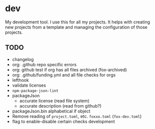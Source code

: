 # dev

My development tool. I use this for all my projects. It helps with creating new projects from a template and managing the configuration of those projects.

## TODO

- changelog
- org: .github repo specific errors
- org: github test if org has all files archived (fox-archived)
- org: .github/funding.yml and all file checks for orgs
- lefthook
- validate licenses
- `npm-package-json-lint`
- packageJson
  - accurate license (read file system)
  - accurate description (read from github?)
- packageJson.bin alphabetical if object
- Remove reading of `project.toml`, etc. `foxxo.toml` (`fox-dev.toml`)
- flag to enable-disable certain checks
development
